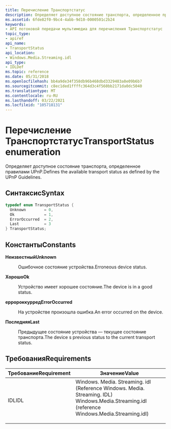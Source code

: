 ```yaml
---
title: Перечисление Транспортстатус
description: Определяет доступное состояние транспорта, определенное правилами UPnP.
ms.assetid: 6fde82f0-9bc4-4abb-9d10-0000501c2b24
keywords:
- API потоковой передачи мультимедиа для перечисления Транспортстатус
topic_type:
- apiref
api_name:
- TransportStatus
api_location:
- Windows.Media.Streaming.idl
api_type:
- IDLDef
ms.topic: reference
ms.date: 05/31/2018
ms.openlocfilehash: bb4a9de34f358db96b468dbd3329483a8e09b6b7
ms.sourcegitcommit: c8ec1ded1ffffc364d3c4f560bb2171da0dc5040
ms.translationtype: MT
ms.contentlocale: ru-RU
ms.lasthandoff: 03/22/2021
ms.locfileid: "105718131"
---
```

# <a name="transportstatus-enumeration"></a><span data-ttu-id="54513-104">Перечисление Транспортстатус</span><span class="sxs-lookup"><span data-stu-id="54513-104">TransportStatus enumeration</span></span>

<span data-ttu-id="54513-105">Определяет доступное состояние транспорта, определенное правилами UPnP.</span><span class="sxs-lookup"><span data-stu-id="54513-105">Defines the available transport status as defined by the UPnP Guidelines.</span></span>

## <a name="syntax"></a><span data-ttu-id="54513-106">Синтаксис</span><span class="sxs-lookup"><span data-stu-id="54513-106">Syntax</span></span>


```C++
typedef enum TransportStatus { 
  Unknown        = 0,
  Ok             = 1,
  ErrorOccurred  = 2,
  Last           = 3
} TransportStatus;
```



## <a name="constants"></a><span data-ttu-id="54513-107">Константы</span><span class="sxs-lookup"><span data-stu-id="54513-107">Constants</span></span>

<dl> <dt>

<span data-ttu-id="54513-108"><span id="Unknown"></span><span id="unknown"></span><span id="UNKNOWN"></span>**Неизвестный**</span><span class="sxs-lookup"><span data-stu-id="54513-108"><span id="Unknown"></span><span id="unknown"></span><span id="UNKNOWN"></span>**Unknown**</span></span>
</dt> <dd>

<span data-ttu-id="54513-109">Ошибочное состояние устройства.</span><span class="sxs-lookup"><span data-stu-id="54513-109">Erroneous device status.</span></span>

</dd> <dt>

<span data-ttu-id="54513-110"><span id="Ok"></span><span id="ok"></span><span id="OK"></span>**Хорошо**</span><span class="sxs-lookup"><span data-stu-id="54513-110"><span id="Ok"></span><span id="ok"></span><span id="OK"></span>**Ok**</span></span>
</dt> <dd>

<span data-ttu-id="54513-111">Устройство имеет хорошее состояние.</span><span class="sxs-lookup"><span data-stu-id="54513-111">The device is in a good status.</span></span>

</dd> <dt>

<span data-ttu-id="54513-112"><span id="ErrorOccurred"></span><span id="erroroccurred"></span><span id="ERROROCCURRED"></span>**ерророккурред**</span><span class="sxs-lookup"><span data-stu-id="54513-112"><span id="ErrorOccurred"></span><span id="erroroccurred"></span><span id="ERROROCCURRED"></span>**ErrorOccurred**</span></span>
</dt> <dd>

<span data-ttu-id="54513-113">На устройстве произошла ошибка.</span><span class="sxs-lookup"><span data-stu-id="54513-113">An error occurred on the device.</span></span>

</dd> <dt>

<span data-ttu-id="54513-114"><span id="Last"></span><span id="last"></span><span id="LAST"></span>**Последняя**</span><span class="sxs-lookup"><span data-stu-id="54513-114"><span id="Last"></span><span id="last"></span><span id="LAST"></span>**Last**</span></span>
</dt> <dd>

<span data-ttu-id="54513-115">Предыдущее состояние устройства — текущее состояние транспорта.</span><span class="sxs-lookup"><span data-stu-id="54513-115">The device s previous status to the current transport status.</span></span>

</dd> </dl>

## <a name="requirements"></a><span data-ttu-id="54513-116">Требования</span><span class="sxs-lookup"><span data-stu-id="54513-116">Requirements</span></span>



| <span data-ttu-id="54513-117">Требование</span><span class="sxs-lookup"><span data-stu-id="54513-117">Requirement</span></span> | <span data-ttu-id="54513-118">Значение</span><span class="sxs-lookup"><span data-stu-id="54513-118">Value</span></span> |
|----------------|------------------------------------------------------------------------------------------------------------------------------------------------|
| <span data-ttu-id="54513-119">IDL</span><span class="sxs-lookup"><span data-stu-id="54513-119">IDL</span></span><br/> | <dl> <span data-ttu-id="54513-120"><dt>Windows. Media. Streaming. idl (Reference Windows. Media. Streaming. IDL)</dt></span><span class="sxs-lookup"><span data-stu-id="54513-120"><dt>Windows.Media.Streaming.idl (reference Windows.Media.Streaming.idl)</dt></span></span> </dl> |



 

 





